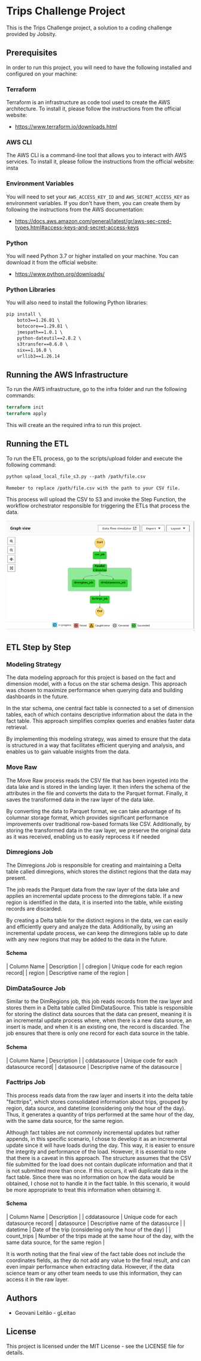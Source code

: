 # Trips Challenge Project

This is the Trips Challenge project, a solution to a coding challenge provided by Jobsity.



## Prerequisites

In order to run this project, you will need to have the following installed and configured on your machine:


### Terraform
Terraform is an infrastructure as code tool used to create the AWS architecture. To install it, please follow the instructions from the official website:
 - https://www.terraform.io/downloads.html

### AWS CLI

The AWS CLI is a command-line tool that allows you to interact with AWS services. To install it, please follow the instructions from the official website:
insta
### Environment Variables

You will need to set your  `AWS_ACCESS_KEY_ID` and `AWS_SECRET_ACCESS_KEY` as environment variables. If you don't have them, you can create them by following the instructions from the AWS documentation:
- https://docs.aws.amazon.com/general/latest/gr/aws-sec-cred-types.html#access-keys-and-secret-access-keys

### Python

You will need Python 3.7 or higher installed on your machine. You can download it from the official website:
- https://www.python.org/downloads/

### Python Libraries

You will also need to install the following Python libraries:

```
pip install \
    boto3==1.26.81 \
    botocore==1.29.81 \
    jmespath==1.0.1 \
    python-dateutil==2.8.2 \
    s3transfer==0.6.0 \
    six==1.16.0 \
    urllib3==1.26.14
```

## Running the AWS Infrastructure

To run the AWS infrastructure, go to the infra folder and run the following commands:

```terraform
terraform init
terraform apply
```
This will create an the required infra to run this project.

## Running the ETL
To run the ETL process, go to the scripts/upload folder and execute the following command:
```
python upload_local_file_s3.py --path /path/file.csv
```
`Remeber to replace /path/file.csv with the path to your CSV file. ` 

This process will upload the CSV to S3 and invoke the Step Function, the workflow orchestrator responsible for triggering the ETLs that process the data.

![plot](img/stepfunction.png)

## ETL Step by Step

### Modeling Strategy

The data modeling approach for this project is based on the fact and dimension model, with a focus on the star schema design. This approach was chosen to maximize performance when querying data and building dashboards in the future.

In the star schema, one central fact table is connected to a set of dimension tables, each of which contains descriptive information about the data in the fact table. This approach simplifies complex queries and enables faster data retrieval.

By implementing this modeling strategy, was aimed to ensure that the data is structured in a way that facilitates efficient querying and analysis, and enables us to gain valuable insights from the data.


### Move Raw

The Move Raw process reads the CSV file that has been ingested into the data lake and is stored in the landing layer. It then infers the schema of the attributes in the file and converts the data to the Parquet format. Finally, it saves the transformed data in the raw layer of the data lake.

By converting the data to Parquet format, we can take advantage of its columnar storage format, which provides significant performance improvements over traditional row-based formats like CSV. Additionally, by storing the transformed data in the raw layer, we preserve the original data as it was received, enabling us to easily reprocess it if needed

### Dimregions Job

The Dimregions Job is responsible for creating and maintaining a Delta table called dimregions, which stores the distinct regions that the data may present. 

The job reads the Parquet data from the raw layer of the data lake and applies an incremental update process to the dimregions table. If a new region is identified in the data, it is inserted into the table, while existing records are discarded.

By creating a Delta table for the distinct regions in the data, we can easily and efficiently query and analyze the data. Additionally, by using an incremental update process, we can keep the dimregions table up to date with any new regions that may be added to the data in the future.

#### Schema
| Column Name | Description |
| cdregion | Unique code for each region record|
| region | Descriptive name of the region |

### DimDataSource Job

Similar to the DimRegions job, this job reads records from the raw layer and stores them in a Delta table called DimDataSource. This table is responsible for storing the distinct data sources that the data can present, meaning it is an incremental update process where, when there is a new data source, an insert is made, and when it is an existing one, the record is discarded. The job ensures that there is only one record for each data source in the table.

#### Schema
| Column Name | Description |
| cddatasource | Unique code for each datasource record|
| datasource | Descriptive name of the datasource |

### Facttrips Job

This process reads data from the raw layer and inserts it into the delta table "facttrips", which stores consolidated information about trips, grouped by region, data source, and datetime (considering only the hour of the day). Thus, it generates a quantity of trips performed at the same hour of the day, with the same data source, for the same region.

Although fact tables are not commonly incremental updates but rather appends, in this specific scenario, I chose to develop it as an incremental update since it will have loads during the day. This way, it is easier to ensure the integrity and performance of the load. However, it is essential to note that there is a caveat in this approach. The structure assumes that the CSV file submitted for the load does not contain duplicate information and that it is not submitted more than once. If this occurs, it will duplicate data in the fact table. Since there was no information on how the data would be obtained, I chose not to handle it in the fact table. In this scenario, it would be more appropriate to treat this information when obtaining it.

#### Schema
| Column Name | Description |
| cddatasource | Unique code for each datasource record|
| datasource | Descriptive name of the datasource |
| datetime | Date of the trip (considering only the hour of the day) |
| count_trips | Number of the trips made at the same hour of the day, with the same data source, for the same region |

It is worth noting that the final view of the fact table does not include the coordinates fields, as they do not add any value to the final result, and can even impair performance when extracting data. However, if the data science team or any other team needs to use this information, they can access it in the raw layer.
## Authors
- Geovani Leitão - gLeitao

## License

This project is licensed under the MIT License - see the LICENSE file for details.